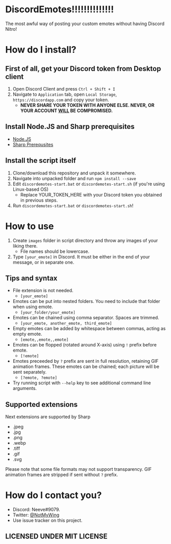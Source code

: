 # DiscordEmotes!!!!!!!!!!!!!!
The most awful way of posting your custom emotes without having Discord Nitro!

# How do I install?

## First of all, get your Discord token from Desktop client
1. Open Discord Client and press `Ctrl + Shift + I`
2. Navigate to `Application` tab, open `Local Storage`, `https://discordapp.com` and copy your token.
    * **NEVER SHARE YOUR TOKEN WITH ANYONE ELSE. NEVER, OR YOUR ACCOUNT <u>WILL</u> BE COMPROMISED.**

## Install Node.JS and Sharp prerequisites

* [Node.JS](https://nodejs.org/en/download/)
* [Sharp Prerequsites](http://sharp.dimens.io/en/stable/install/)

## Install the script itself

1. Clone/download this repository and unpack it somewhere.
2. Navigate into unpacked folder and run `npm install --save`
3. Edit `discordemotes-start.bat` or `discordemotes-start.sh` (if you're using Linux-based OS)
     * Replace YOUR_TOKEN_HERE with your Discord token you obtained in previous steps.
4. Run `discordemotes-start.bat` or `discordemotes-start.sh`!

# How to use

1. Create `images` folder in script directory and throw any images of your liking there.
     * File names should be lowercase.
2. Type `[your_emote]` in Discord. It must be either in the end of your message, or in separate one.

## Tips and syntax

* File extension is not needed.
  * `[your_emote]`
* Emotes can be put into nested folders. You need to include that folder when using emote.
  * `[your_folder/your_emote]`
* Emotes can be chained using comma separator. Spaces are trimmed.
  * `[your_emote, another_emote, third_emote]`
* Empty emotes can be added by whitespace between commas, acting as empty emote.
  * `[emote,,emote,,emote]`
* Emotes can be flopped (rotated around X-axis) using `!` prefix before emote. 
  * `[!emote]`
* Emotes preceeded by `?` prefix are sent in full resolution, retaining GIF animation frames. These emotes can be chained; each picture will be sent separately.
  * `[?emote, ?emote]`
* Try running script with `--help` key to see additional command line arguments.

## Supported extensions
Next extensions are supported by Sharp
- .jpeg
- .jpg
- .png
- .webp
- .tiff
- .gif
- .svg

Please note that some file formats may not support transparency.
GIF animation frames are stripped if sent without `?` prefix.

# How do I contact you?
* Discord: Neeve#9079.
* Twitter: [@NotMyWing](https://twitter.com/NotMyWing)
* Use issue tracker on this project.
   
 ## LICENSED UNDER MIT LICENSE

